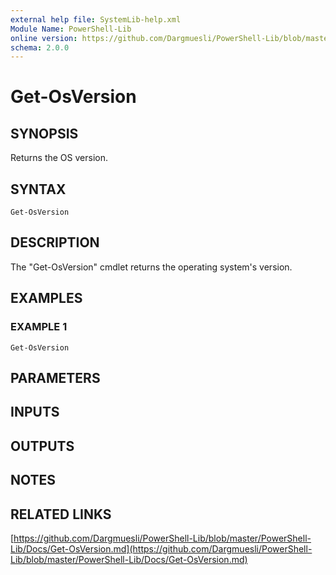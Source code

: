 ```yaml
---
external help file: SystemLib-help.xml
Module Name: PowerShell-Lib
online version: https://github.com/Dargmuesli/PowerShell-Lib/blob/master/PowerShell-Lib/Docs/Get-OsVersion.md
schema: 2.0.0
---
```


# Get-OsVersion

## SYNOPSIS
Returns the OS version.

## SYNTAX

```
Get-OsVersion
```

## DESCRIPTION
The "Get-OsVersion" cmdlet returns the operating system's version.

## EXAMPLES

### EXAMPLE 1
```
Get-OsVersion
```

## PARAMETERS

## INPUTS

## OUTPUTS

## NOTES

## RELATED LINKS

[https://github.com/Dargmuesli/PowerShell-Lib/blob/master/PowerShell-Lib/Docs/Get-OsVersion.md](https://github.com/Dargmuesli/PowerShell-Lib/blob/master/PowerShell-Lib/Docs/Get-OsVersion.md)

